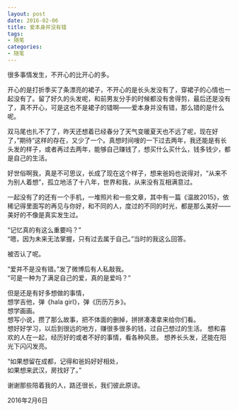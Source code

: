 ```yaml
---
layout: post
date: 2016-02-06
title: 爱本身并没有错
tags:
- 随笔
categories: 
- 随笔
---
```

很多事情发生，不开心的比开心的多。  
  
开心的是打折季买了条漂亮的裙子，不开心的是长头发没有了，穿裙子的心情也一起没有了。留了好久的头发呢，和前男友分手的时候都没有舍得剪，最后还是没有了，真不开心，可是这也不是裙子的错啊——爱本身并没有错，那么错的是什么呢。  
  
双马尾也扎不了了，昨天还想着已经春分了天气变暖夏天也不远了呢，现在好了，”期待“这样的存在，又少了一个。真想时间嗖的一下过去两年，我还能是有长头发的样子，或者再过去两年，能够自己赚钱了，想买什么买什么，钱多钱少，都是自己的生活。  
  
好世俗啊我，真是不可思议，长成了现在这个样子，想来爸妈也说得对，“从来不为别人着想”，孤立地活了十八年，世界和我，从来没有互相满意过。  
  
一起没有了的还有一个手机，一堆照片和一些文章，其中有一篇《温故2015》，依稀记得里面写的再见与你好，和不同的人，度过的不同的时光，都是那么美好——美好的不像是真实发生过。  
  
“记忆真的有这么重要吗？”  
“嗯，因为未来无法掌握，只有过去属于自己。”当时的我这么回答。  
  
被否认了呢。  
  
“爱并不是没有错。”发了微博后有人私敲我。  
“可是一种为了满足自己的爱，真的是爱吗？”  
  
但是还是有好多想做的事情，  
想学吉他，弹《hala girl》，弹《历历万乡》。  
想学画画。  
想写小说，攒了那么故事，把不体面的删掉，拼拼凑凑拿来给你们看。  
想好好学习，以后到很远的地方，赚很多很多的钱，过自己想过的生活。
想和喜欢的人在一起，经历好的或者不好的事情，看各种风景。
想养长头发，还能在阳光下闪闪发亮。  
  
“如果想留在成都，记得和爸妈好好相处，  
如果想来武汉，房找好了。”  
  
谢谢那些陪着我的人，路还很长，我们彼此原谅。  
  
2016年2月6日
